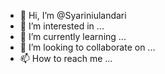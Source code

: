 - 👋 Hi, I’m @Syariniulandari
- 👀 I’m interested in ...
- 🌱 I’m currently learning ...
- 💞️ I’m looking to collaborate on
 ...
- 📫 How to reach me ...

<!---
Syariniulandari/Syariniulandari is a ✨ special ✨ repository because its `README.md` (this file) appears on your GitHub profile.
You can click the Preview link to take a look at your changes.
--->
